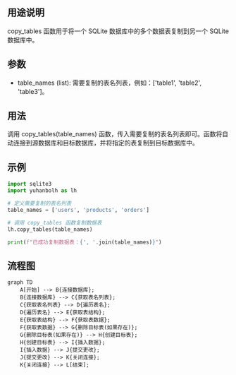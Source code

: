 ## 用途说明

copy_tables 函数用于将一个 SQLite 数据库中的多个数据表复制到另一个 SQLite 数据库中。

## 参数

* table_names (list): 需要复制的表名列表，例如：['table1', 'table2', 'table3']。
## 用法

调用 copy_tables(table_names) 函数，传入需要复制的表名列表即可。函数将自动连接到源数据库和目标数据库，并将指定的表复制到目标数据库中。

## 示例

```python
import sqlite3
import yuhanbolh as lh

# 定义需要复制的表名列表
table_names = ['users', 'products', 'orders']

# 调用 copy_tables 函数复制数据表
lh.copy_tables(table_names)

print(f"已成功复制数据表：{', '.join(table_names)}")
```

## 流程图

```mermaid
graph TD
    A[开始] --> B{连接数据库};
    B{连接数据库} --> C{获取表名列表};
    C{获取表名列表} --> D{遍历表名};
    D{遍历表名} --> E{获取表结构};
    E{获取表结构} --> F{获取表数据};
    F{获取表数据} --> G{删除目标表(如果存在)};
    G{删除目标表(如果存在)} --> H{创建目标表};
    H{创建目标表} --> I{插入数据};
    I{插入数据} --> J{提交更改};
    J{提交更改} --> K{关闭连接};
    K{关闭连接} --> L[结束];
```

